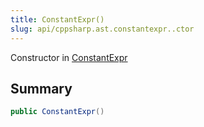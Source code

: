 ```yaml
---
title: ConstantExpr()
slug: api/cppsharp.ast.constantexpr..ctor
---
```

Constructor in [ConstantExpr](/api/cppsharp/ast/constantexpr)

## Summary



```csharp
public ConstantExpr()
```

